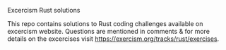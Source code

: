 Excercism Rust solutions

This repo contains solutions to Rust coding challenges available on excercism website. Questions are mentioned in comments & for more details on the excercises visit https://exercism.org/tracks/rust/exercises.


